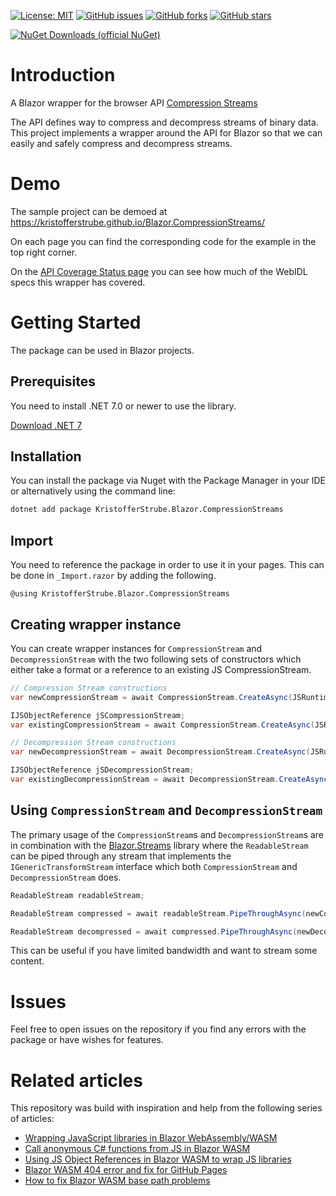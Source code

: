 [![License: MIT](https://img.shields.io/badge/License-MIT-yellow.svg)](/LICENSE.md)
[![GitHub issues](https://img.shields.io/github/issues/KristofferStrube/Blazor.CompressionStreams)](https://github.com/KristofferStrube/Blazor.CompressionStreams/issues)
[![GitHub forks](https://img.shields.io/github/forks/KristofferStrube/Blazor.CompressionStreams)](https://github.com/KristofferStrube/Blazor.CompressionStreams/network/members)
[![GitHub stars](https://img.shields.io/github/stars/KristofferStrube/Blazor.CompressionStreams)](https://github.com/KristofferStrube/Blazor.CompressionStreams/stargazers)

[![NuGet Downloads (official NuGet)](https://img.shields.io/nuget/dt/KristofferStrube.Blazor.CompressionStreams?label=NuGet%20Downloads)](https://www.nuget.org/packages/KristofferStrube.Blazor.CompressionStreams/)

# Introduction
A Blazor wrapper for the browser API [Compression Streams](https://wicg.github.io/compression/)

The API defines way to compress and decompress streams of binary data. This project implements a wrapper around the API for Blazor so that we can easily and safely compress and decompress streams.

# Demo
The sample project can be demoed at https://kristofferstrube.github.io/Blazor.CompressionStreams/

On each page you can find the corresponding code for the example in the top right corner.

On the [API Coverage Status page](https://kristofferstrube.github.io/Blazor.CompressionStreams/Status) you can see how much of the WebIDL specs this wrapper has covered.

# Getting Started
The package can be used in Blazor projects.
## Prerequisites
You need to install .NET 7.0 or newer to use the library.

[Download .NET 7](https://dotnet.microsoft.com/download/dotnet/7.0)

## Installation
You can install the package via Nuget with the Package Manager in your IDE or alternatively using the command line:
```bash
dotnet add package KristofferStrube.Blazor.CompressionStreams
```

## Import
You need to reference the package in order to use it in your pages. This can be done in `_Import.razor` by adding the following.
```razor
@using KristofferStrube.Blazor.CompressionStreams
```
## Creating wrapper instance
You can create wrapper instances for `CompressionStream` and `DecompressionStream` with the two following sets of constructors which either take a format or a reference to an existing JS CompressionStream.
```csharp
// Compression Stream constructions
var newCompressionStream = await CompressionStream.CreateAsync(JSRuntime, CompressionAlgorithm.Deflate);

IJSObjectReference jSCompressionStream;
var existingCompressionStream = await CompressionStream.CreateAsync(JSRuntime, jSCompressionStream);

// Decompression Stream constructions
var newDecompressionStream = await DecompressionStream.CreateAsync(JSRuntime, CompressionAlgorithm.Deflate);

IJSObjectReference jSDecompressionStream;
var existingDecompressionStream = await DecompressionStream.CreateAsync(JSRuntime, jSDecompressionStream);
```
## Using `CompressionStream` and `DecompressionStream`
The primary usage of the `CompressionStream`s and `DecompressionStream`s are in combination with the [Blazor.Streams](https://github.com/KristofferStrube/Blazor.Streams) library where the `ReadableStream` can be piped through any stream that implements the `IGenericTransformStream` interface which both `CompressionStream` and `DecompressionStream` does.

```csharp
ReadableStream readableStream;

ReadableStream compressed = await readableStream.PipeThroughAsync(newCompressionStream);

ReadableStream decompressed = await compressed.PipeThroughAsync(newDecompressionStream);
```

This can be useful if you have limited bandwidth and want to stream some content.

# Issues
Feel free to open issues on the repository if you find any errors with the package or have wishes for features.

# Related articles
This repository was build with inspiration and help from the following series of articles:

- [Wrapping JavaScript libraries in Blazor WebAssembly/WASM](https://blog.elmah.io/wrapping-javascript-libraries-in-blazor-webassembly-wasm/)
- [Call anonymous C# functions from JS in Blazor WASM](https://blog.elmah.io/call-anonymous-c-functions-from-js-in-blazor-wasm/)
- [Using JS Object References in Blazor WASM to wrap JS libraries](https://blog.elmah.io/using-js-object-references-in-blazor-wasm-to-wrap-js-libraries/)
- [Blazor WASM 404 error and fix for GitHub Pages](https://blog.elmah.io/blazor-wasm-404-error-and-fix-for-github-pages/)
- [How to fix Blazor WASM base path problems](https://blog.elmah.io/how-to-fix-blazor-wasm-base-path-problems/)
